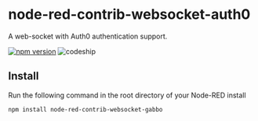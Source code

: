 # node-red-contrib-websocket-auth0
A web-socket with Auth0 authentication support.

[![npm version](https://badge.fury.io/js/node-red-contrib-websocket-auth0.svg)](https://badge.fury.io/js/node-red-contrib-websocket-auth0) ![codeship](https://codeship.com/projects/dfcc3910-2420-0134-486b-76d3d72b136a/status?branch=master)

Install
-------

Run the following command in the root directory of your Node-RED install

    npm install node-red-contrib-websocket-gabbo



